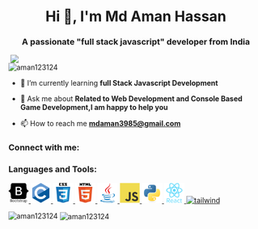 <h1 align="center">Hi 👋, I'm Md Aman Hassan</h1>
<h3 align="center">A passionate "full stack javascript" developer from India</h3>
<img align="right"  width="500"src="https://www.google.com/search?q=animated+web+developer+gif&sxsrf=ALiCzsZVgy7O5KOJfqmYTJVh0aOQWgBuzg:1670069923316&source=lnms&tbm=isch&sa=X&ved=2ahUKEwjMy52kt937AhVy7zgGHYXrBbgQ_AUoAXoECAIQAw&biw=1536&bih=696&dpr=1.25#imgrc=sGO0QsnlUm-eqM&imgdii=jgCi-g6St9aUvM">

<p align="left"> <img src="https://komarev.com/ghpvc/?username=aman123124&label=Profile%20views&color=0e75b6&style=flat" alt="aman123124" /> </p>

- 🌱 I’m currently learning **full Stack Javascript Development**

- 💬 Ask me about **Related to Web Development and Console Based Game Development,I am happy to help you**

- 📫 How to reach me **mdaman3985@gmail.com**

<h3 align="left">Connect with me:</h3>
<p align="left">
</p>

<h3 align="left">Languages and Tools:</h3>
<p align="left"> <a href="https://getbootstrap.com" target="_blank" rel="noreferrer"> <img src="https://raw.githubusercontent.com/devicons/devicon/master/icons/bootstrap/bootstrap-plain-wordmark.svg" alt="bootstrap" width="40" height="40"/> </a> <a href="https://www.cprogramming.com/" target="_blank" rel="noreferrer"> <img src="https://raw.githubusercontent.com/devicons/devicon/master/icons/c/c-original.svg" alt="c" width="40" height="40"/> </a> <a href="https://www.w3schools.com/css/" target="_blank" rel="noreferrer"> <img src="https://raw.githubusercontent.com/devicons/devicon/master/icons/css3/css3-original-wordmark.svg" alt="css3" width="40" height="40"/> </a> <a href="https://www.w3.org/html/" target="_blank" rel="noreferrer"> <img src="https://raw.githubusercontent.com/devicons/devicon/master/icons/html5/html5-original-wordmark.svg" alt="html5" width="40" height="40"/> </a> <a href="https://www.java.com" target="_blank" rel="noreferrer"> <img src="https://raw.githubusercontent.com/devicons/devicon/master/icons/java/java-original.svg" alt="java" width="40" height="40"/> </a> <a href="https://developer.mozilla.org/en-US/docs/Web/JavaScript" target="_blank" rel="noreferrer"> <img src="https://raw.githubusercontent.com/devicons/devicon/master/icons/javascript/javascript-original.svg" alt="javascript" width="40" height="40"/> </a> <a href="https://www.python.org" target="_blank" rel="noreferrer"> <img src="https://raw.githubusercontent.com/devicons/devicon/master/icons/python/python-original.svg" alt="python" width="40" height="40"/> </a> <a href="https://reactjs.org/" target="_blank" rel="noreferrer"> <img src="https://raw.githubusercontent.com/devicons/devicon/master/icons/react/react-original-wordmark.svg" alt="react" width="40" height="40"/> </a> <a href="https://tailwindcss.com/" target="_blank" rel="noreferrer"> <img src="https://www.vectorlogo.zone/logos/tailwindcss/tailwindcss-icon.svg" alt="tailwind" width="40" height="40"/> </a> </p>

<p><img align="left" src="https://github-readme-stats.vercel.app/api/top-langs?username=aman123124&show_icons=true&locale=en&layout=compact" alt="aman123124" /></p>

<p>&nbsp;<img align="center" src="https://github-readme-stats.vercel.app/api?username=aman123124&show_icons=true&locale=en" alt="aman123124" /></p>
